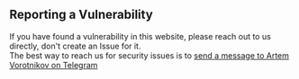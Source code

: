 ## Reporting a Vulnerability

If you have found a vulnerability in this website, please reach out to us directly, don't create an Issue for it.  
The best way to reach us for security issues is to [send a message to Artem Vorotnikov on Telegram](https://t.me/vorot93)
